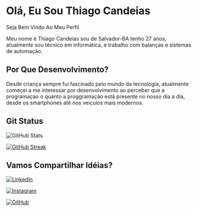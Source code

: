 # Olá, Eu Sou Thiago Candeias

Seja Bem Vindo Ao Meu Perfil

Meu nome é Thiago Candeias sou de Salvador-BA tenho 27 anos, atualmente sou técnico em informática, e trabalho com balanças e sistemas de automação. 

## Por Que Desenvolvimento?
Desde criança sempre fui fascinado pelo mundo da tecnologia, atualmente começei a me interessar por desenvolvimento ao perceber que a programaçao o quanto a proggramação está presente no nosso dia a dia, desde os smartphones até nos veiculos mais modernos.

## Git Status
![GitHub Stats](https://github-readme-stats.vercel.app/api?username=candeiasbr&theme=transparent&bg_color=000&border_color=30A3DC&show_icons=true&icon_color=30A3DC&title_color=E94D5F&text_color=FFF)

[![GitHub Streak](https://streak-stats.demolab.com/?user=candeiasbr&theme=bear&background=000&border=30A3DC&dates=FFF)](https://git.io/streak-stats)


## Vamos Compartilhar Idéias?

[![LinkedIn](https://img.shields.io/badge/LinkedIn-0077B5?style=for-the-badge&logo=linkedin&logoColor=white)](https://www.linkedin.com/in/thiago-candeias-929a72296/)
 
 [![Instagram](https://img.shields.io/badge/-Instagram-%23E4405F?style=for-the-badge&logo=instagram&logoColor=white)](https://www.instagram.com/candeiasbr/?next=%2F/)

 [![GitHub](https://img.shields.io/badge/GitHub-100000?style=for-the-badge&logo=github&logoColor=white)](https://github.com/candeiasbr)
